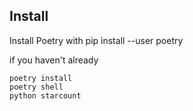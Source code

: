 ## Install

Install Poetry with 
pip install --user poetry

if you haven't already

``` shell
poetry install
poetry shell
python starcount
```
